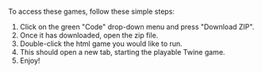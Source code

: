 To access these games, follow these simple steps:

1) Click on the green "Code" drop-down menu and press "Download ZIP".
2) Once it has downloaded, open the zip file.
3) Double-click the html game you would like to run.
4) This should open a new tab, starting the playable Twine game.
5) Enjoy!
